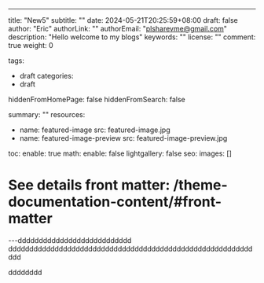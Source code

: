 ---
title: "New5"
subtitle: ""
date: 2024-05-21T20:25:59+08:00
draft: false
author: "Eric"
authorLink: ""
authorEmail: "plsharevme@gmail.com"
description: "Hello welcome to my blogs"
keywords: ""
license: ""
comment: true
weight: 0

tags:
- draft
categories:
- draft

hiddenFromHomePage: false
hiddenFromSearch: false

summary: ""
resources:
- name: featured-image
  src: featured-image.jpg
- name: featured-image-preview
  src: featured-image-preview.jpg

toc:
  enable: true
math:
  enable: false
lightgallery: false
seo:
  images: []

# See details front matter: /theme-documentation-content/#front-matter
---ddddddddddddddddddddddddddd
ddddddddddddddddddddddddddddddddddddddddddddddddddddddddddddd
<!--more-->dddddddd

